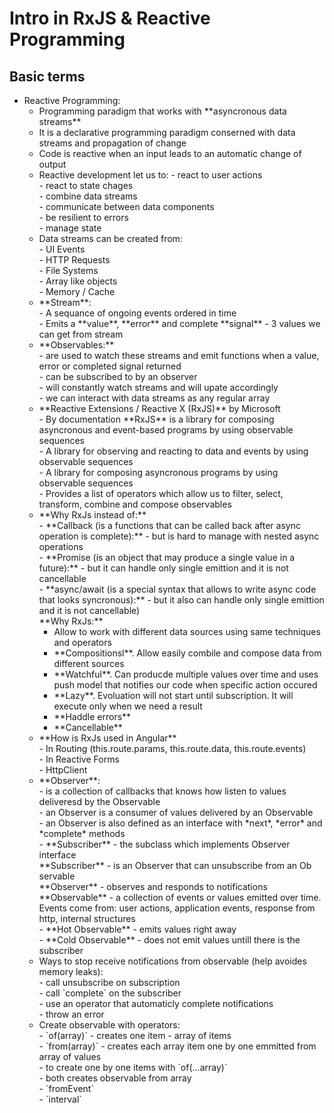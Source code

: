 # Intro in RxJS & Reactive Programming

## Basic terms

<ul>
  <li>Reactive Programming:
    <ul>
      <li>Programming paradigm that works with **asyncronous data streams**</li>
      <li>It is a declarative programming paradigm conserned with data streams and propagation of change</li>
      <li>Code is reactive when an input leads to an automatic change of output</li>
      <li>Reactive development let us to:
      - react to user actions<br>
      - react to state chages <br>
      - combine data streams<br>
      - communicate between data components<br>
      - be resilient to errors<br>
      - manage state<br>
      </li>
      <li>Data streams can be created from:<br>
        - UI Events<br>
        - HTTP Requests<br>
        - File Systems<br>
        - Array like objects<br>
        - Memory / Cache<br>
      </li>
      <li>**Stream**:<br>
        - A sequance of ongoing events ordered in time <br>
        - Emits a **value**, **error** and complete **signal** - 3 values we can get from stream<br>
      </li>
      <li>**Observables:**<br>
        - are used to watch these streams and emit functions when a value, error or completed signal returned <br>
        - can be subscribed to by an observer<br>
        - will constantly watch streams and will upate accordingly <br>
        - we can interact with data streams as any regular array<br>
      </li>
      <li>**Reactive Extensions / Reactive X (RxJS)** by Microsoft<br>
        - By documentation **RxJS** is a library for composing asyncronous and event-based programs by using observable sequences<br>
        - A library for observing and reacting to data and events by using observable sequences<br>
        - A library for composing asyncronous programs by using observable sequences<br>
        - Provides a list of operators which allow us to filter, select, transform, combine and compose observables<br>
      </li>
      <li>**Why RxJs instead of:**<br>
        - **Callback (is a functions that can be called back after async operation is complete):** - but is hard to manage with nested async operations<br>
        - **Promise (is an object that may produce a single value in a future):** - but it can handle only single emittion and it is not cancellable<br>
        - **async/await (is a special syntax that allows to write async code that looks syncronous):** - but it also can handle only single emittion and it is not cancellable)<br>
        **Why RxJs:**<br>
          <ul>
            <li>Allow to work with different data sources using same techniques  and operators</li>
            <li>**Compositionsl**. Allow easily combile and compose data from different sources</li>
            <li>**Watchful**. Can producde multiple values over time and uses push model that notifies our code when specific action occured</li>
            <li>**Lazy**. Evoluation will not start until subscription. It will execute only when we need a result</li>
            <li>**Haddle errors**</li>
            <li>**Cancellable**</li>
          </ul>
      </li>
      <li>**How is RxJs used in Angular**<br>
        - In Routing (this.route.params, this.route.data, this.route.events)<br>
        - In Reactive Forms<br>
        - HttpClient<br>
      </li>
      <li>**Observer**:<br>
      - is a collection of callbacks that knows how listen to values deliveresd by the Observable<br>
      - an Observer is a consumer of values delivered by an Observable<br>
      - an Observer is also defined as an interface with *next*, *error* and *complete* methods<br>
      - **Subscriber** - the subclass which implements Observer interface<br>
      **Subscriber** - is an Observer that can unsubscribe from an Ob servable<br>
      **Observer** - observes and responds to notifications<br>
      **Observable** - a collection of events or values emitted over time. Events come from: user actions, application events, response from http, internal structures<br>
      - **Hot Observable** - emits values right away<br>
      - **Cold Observable** - does not emit values untill there is the subscriber<br>
      </li>
      <li>Ways to stop receive notifications from observable (help avoides memory leaks):<br>
      - call unsubscribe on subscription<br>
      - call `complete` on the subscriber<br>
      - use an operator that automaticly complete notifications<br>
      - throw an error<br>
      </li>
      <li>Create observable with operators:<br>
      - `of(array)` - creates one item - array of items<br>
      - `from(array)` - creates each array item one by one emmitted from array of values<br>
      - to create one by one items with `of(...array)`<br>
      - both creates observable from array<br>
      - `fromEvent`<br>
      - `interval`<br>
      </li>
    </ul>
  </li>
</ul>
